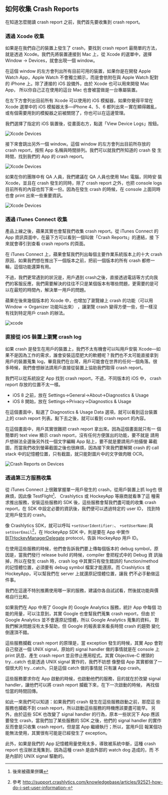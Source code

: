 如何收集 Crash Reports
----------------------

在知道怎麼閱讀 crash report 之前，我們首先要收集到 crash report。

### 透過 Xcode 收集

如果是在我們自己的裝置上發生了 crash，要找到 crash report 最簡單的方法，
就是透過 Xcode。我們先將裝置連接到 Mac 上，從 Xcode 的選單中，選擇
Window -> Devices，就會出現一個 window。

在這個 window 的左方會列出所有目前可用的裝置，如果你是在開發 Apple
Watch App，Apple Watch 不會獨立顯示，而是會依附在與 Apple Watch 配對的
iPhone 上。除了連接的 iOS 設備外，由於 Xcode 也可以用來開發 Mac App，
所以你自己正在使用的這台 Mac 也會被當做是一台專屬裝置。

在左下方會列出目前所有 Xcode 可以使用的 iOS 模擬器，如果你覺得平常在
Xcode 選單中的 iOS 模擬器太多—iPhone 4、5、6 都列出來－實在顯得雜亂，
或有個需要用到的模擬器之前被關閉了，你也可以在這邊管理。

我們選擇了指定的 iOS 裝置後，從畫面右方，點選「View Device Logs」按鈕。

![Xcode Devices](xcode1.png)

接下來會跳出另外一個 window。這個 window 的左方會列出目前所存放的
crash report，按照 App 名稱與時間排列。我們可以就我們所知道的 crash 發
生時間，找到我們的 App 的 crash report。

![Xcode Devices](xcode2.png)

如果在你的團隊中有 QA 人員，我們建議在 QA 人員也使用 Mac 電腦，同時安
裝 Xcode，並且在 crash 發生的同時，除了 crash report 之外，也把
console logs 目前所有的內容也剪下來一份。因為在發生 crash 的時候，在
console 上面同時也會 print 出來一些重要資訊。

![Xcode Devices](xcode3.png)

### 透過 iTunes Connect 收集

產品上線之後，蘋果其實也會幫我們收集 crash report。從 iTunes Connect
的 App 資訊頁面中，在最下方可以看到一個叫做「Crash Reports」的連結，接
下來就會導引到查看 crash reports 的頁面。

在 iTunes Connect 上，蘋果會幫我們列出每個主要作業系統版本上的十大
crash 原因，如果我們想在推出下一個版本之前，把前一個版本的所有 crash
都修一輪，這個功能還算有用。

不過，我們更常遇到的狀況是，用戶遇到 crash之後，直接透過電話等方式向我
們的客服反應，我們需要解決的往往不只是某個版本有哪些問題，更需要的是可
以在最短的時間內，解決單一用戶的問題。

蘋果在後來幾個版本的 Xcode 中，也增加了瀏覽線上 crash 的功能（可以用
Window -> Organizer 功能叫出來） ，讓瀏覽 crash 變得方便一些，但一樣沒
有找到特定用戶 crash 的辦法。

![xcode ](xcode7_crash.png)

### 直接從 iOS 裝置上瀏覽 crash log

如果 crash 是發生在用戶的裝置上，我們不太有機會可以叫用戶安裝 Xcode—如
果不是因為工作的需求，誰會安裝這麼肥大的軟體呢？我們也不太可能直接拿到
用戶的裝置蒐集 log，畢竟我們在台灣，用戶可能會在世界的任何一個角落。很
多時候，我們會想辦法請用戶直接從裝置上協助我們取得 crash report。

我們可以從系統設定 App 找到 crash report，不過，不同版本的 iOS 中，
crash report 存放的位置不太一樣。

- iOS 8 之前，放在 Settings->General->About->Diagnostics & Usage
- iOS 8 開始，放在 Settings->Privacy->Diagnostics & Usage

在這個畫面中，點選了 Diagnostics & Usage Data 選項，就可以看到這台裝置
上的 crash report 列表。點下去之後，就可以看到 crash report 的內容。

在這個畫面中，用戶其實很難把 crash report 拿出來。因為這個畫面就只有一
個簡單的 text view 顯示 crash report，沒有任何方便匯出的功能，要不就是
請用戶想辦法全選後另外找一個文字編輯 App 貼上，要不就是要請用戶拍攝螢
幕截圖，而當我們收到螢幕截圖之後也很麻煩，因為接下來我們要解開 crash
的 call stack 中的記憶體位置，只有截圖，就只能對圖片中的文字做肉眼 OCR。

![Crash Reports on Devices](device.png)

### 透過第三方服務收集

從 iTunes Connect 上很難掌握單一用戶發生的 crash，從用戶裝置上抓 log也
很麻煩，因此像 TestFlight[^1]、 Crashlytics 或 HockeyApp 等廠商就看準了這
種需求推出服務，安裝這些服務的 SDK 後，這些服務會幫我們盡可能的收集
crash report，在 SDK 中設定必要的資訊後，我們便可以透過特定的 user ID，
找到特定用戶發生的 crash。

像 Crashlytics SDK，就可以呼叫 `+setUserIdentifier:`、
`+setUserName:`與 `setUserEmail`[^2]，在 HockeyApp SDK 中，則是要在
App 中實作
[BITHockeyManagerDelegate](http://hockeyapp.net/help/sdk/ios/3.0.0RC1/Protocols/BITHockeyManagerDelegate.html)
protocol，告訴 HockeyApp 用戶 ID。

在使用這些服務的時候，他們會告訴我們要上傳每個版本的 debug symbol，原
因是，當我們發行 release build 的時候，compiler 會把程式中的 Debug 資
訊抽掉，所以在發生 crash 時，crash log 中其實只有發生錯誤的
function/method 的記憶體位置，必須要有 debug symbol 檔案才能還原。而
Crashlytics 或 HockeyApp，可以幫我們在 server 上就還原記憶體位置，讓我
們不必手動做這件事。

我們在這邊不特別推薦使用哪一家的服務，建議你各自試試看，然後就功能與價
格自行比較。

如果我們在 App 中用了 Google 的 Google Analytics 服務，統計 App 中每個
功能的用量，可以注意到，其實 Google 也會幫我們蒐集 crash report，但由
於 Google Analytics 並不會還原記憶體，所以 Google Analytics 蒐集的資料，
對我們解決問題沒有太多幫助，但 Google 的報表拿來看長時間 crash 的趨勢
變化倒還頂不錯。

這些服務攔截 crash report 的原理是，當 exception 發生的時候，其實 App
會對自己發送一個 UNIX signal，原始的 signal handler 做的事情就是在
console 上 print 訊息、產生 crash report 並且停止應用程式。其實
Objective-C 裡頭的 try...catch 也是透過 UNIX signal 實作的，我們不妨想
像整個 App 其實都做了一個很大的 try...catch，只是這個 catch 做的事情就
只有讓 App crash。

這些服務要求你在 App 啟動的時候，也啟動他們的服務，目的就在於改變
signal handler，讓他們可以將 crash report 攔截下來，在下一次啟動的時候，
再找個恰當的時間回傳。

如此一來我們可以知道：如果我們的 crash 發生在這些服務啟動之前，那麼這
些服務也攔截不到 crash report，所以啟動這些服務的時機應該要盡可能早。
另外，由於這些 SDK 也改變了 signal handler 的行為，原本一些狀況下 App
應該要發生 crash，當我們加了某些服務的 SDK 之後，他們的 signal handler
的實作反而會是只收集 crash report，但是當 App 繼續執行；所以，當用戶回
報某個功能無法使用，其實很有可能是已經發生了 exception。

此外，如果是我們的 App 記憶體用量使用太多，導致被系統中斷，這種 crash
report 也沒辦法蒐集到，因為這種 crash 是由外部的 watch dog 造成的，而
不是內部的 UNIX signal 驅動的。

[^1]: 後來被蘋果併購
[^2]: 參考 http://support.crashlytics.com/knowledgebase/articles/92521-how-do-i-set-user-information-
